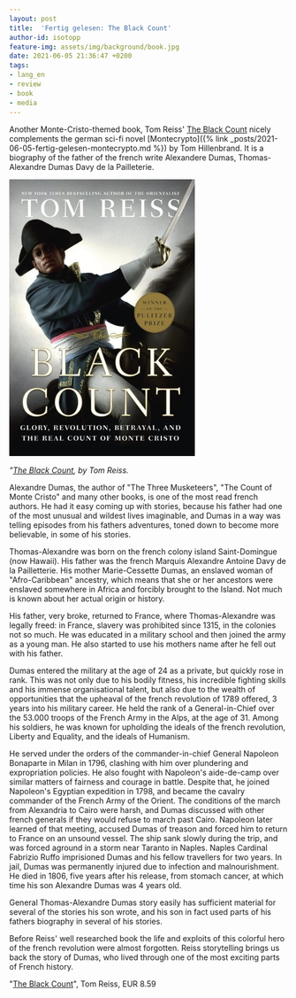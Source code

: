 ```yaml
---
layout: post
title:  'Fertig gelesen: The Black Count'
author-id: isotopp
feature-img: assets/img/background/book.jpg
date: 2021-06-05 21:36:47 +0200
tags:
- lang_en
- review
- book
- media
---
```


Another Monte-Cristo-themed book, Tom Reiss' [The Black Count](https://www.amazon.de/dp/B008QYTJZO) nicely complements the german sci-fi novel [Montecrypto]({% link _posts/2021-06-05-fertig-gelesen-montecrypto.md %}) by Tom Hillenbrand. It is a biography of the father of the french write Alexandere Dumas, Thomas-Alexandre Dumas Davy de la Pailleterie.

[![](/uploads/2021/06/black-count.jpg)](https://www.amazon.de/dp/B008QYTJZO)

*"[The Black Count](https://www.amazon.de/dp/B008QYTJZO), by Tom Reiss.*

Alexandre Dumas, the author of "The Three Musketeers", "The Count of Monte Cristo" and many other books, is one of the most read french authors. He had it easy coming up with stories, because his father had one of the most unusual and wildest lives imaginable, and Dumas in a way was telling episodes from his fathers adventures, toned down to become more believable, in some of his stories.

Thomas-Alexandre was born on the french colony island Saint-Domingue (now Hawaii). His father was the french Marquis Alexandre Antoine Davy de la Pailletterie. His mother Marie-Cessette Dumas, an enslaved woman of "Afro-Caribbean" ancestry,  which means that she or her ancestors were enslaved somewhere in Africa and forcibly brought to the Island. Not much is known about her actual origin or history.

His father, very broke, returned to France, where Thomas-Alexandre was legally freed: in France, slavery was prohibited since 1315, in the colonies not so much. He was educated in a military school and then joined the army as a young man. He also started to use his mothers name after he fell out with his father.

Dumas entered the military at the age of 24 as a private, but quickly rose in rank. This was not only due to his bodily fitness, his incredible fighting skills and his immense organisational talent, but also due to the wealth of opportunities that the upheaval of the french revolution of 1789 offered, 3 years into his military career. He held the rank of a General-in-Chief over the 53.000 troops of the French Army in the Alps, at the age of 31. Among his soldiers, he was known for upholding the ideals of the french revolution, Liberty and Equality, and the ideals of Humanism.

He served under the orders of the commander-in-chief General Napoleon Bonaparte in Milan in 1796, clashing with him over plundering and expropriation policies. He also fought with Napoleon's aide-de-camp over similar matters of fairness and courage in battle. Despite that, he joined Napoleon's Egyptian expedition in 1798, and became the cavalry commander of the French Army of the Orient. The conditions of the march from Alexandria to Cairo were harsh, and Dumas discussed with other french generals if they would refuse to march past Cairo. Napoleon later learned of that meeting, accused Dumas of treason and forced him to return to France on an unsound vessel. The ship sank slowly during the trip, and was forced aground in a storm near Taranto in Naples. Naples Cardinal Fabrizio Ruffo imprisioned Dumas and his fellow travellers for two years. In jail, Dumas was permanently injured due to infection and malnourishment. He died in 1806, five years after his release, from stomach cancer, at which time his son Alexandre Dumas was 4 years old.

General Thomas-Alexandre Dumas story easily has sufficient material for several of the stories his son wrote, and his son in fact used parts of his fathers biography in several of his stories.

Before Reiss' well researched book the life and exploits of this colorful hero of the french revolution were almost forgotten. Reiss storytelling brings us back the story of Dumas, who lived through one of the most exciting parts of French history.

"[The Black Count](https://www.amazon.de/dp/B008QYTJZO)", Tom Reiss, EUR 8.59
